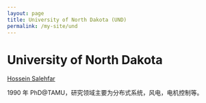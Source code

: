 ```yaml
---
layout: page
title: University of North Dakota (UND)
permalink: /my-site/und
---
```

# University of North Dakota
[Hossein Salehfar](https://und.edu/directory/h.salehfar)

1990 年 PhD@TAMU，研究领域主要为分布式系统，风电，电机控制等。


